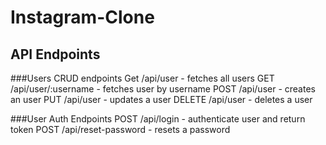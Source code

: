 # Instagram-Clone
## API Endpoints
###Users CRUD endpoints
Get /api/user - fetches all users
GET /api/user/:username - fetches user by username 
POST /api/user - creates an user
PUT /api/user - updates a user
DELETE /api/user - deletes a user

###User Auth Endpoints
POST /api/login - authenticate user and return token
POST /api/reset-password - resets a password


